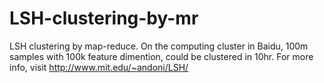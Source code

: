 # LSH-clustering-by-mr
LSH clustering by map-reduce.
On the computing cluster in Baidu, 100m samples with 100k feature dimention, could be clustered in 10hr. 
For more info, visit http://www.mit.edu/~andoni/LSH/
